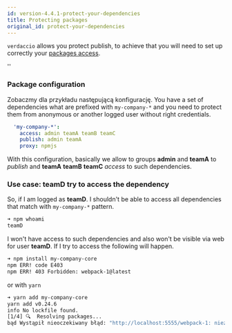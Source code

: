 ```yaml
---
id: version-4.4.1-protect-your-dependencies
title: Protecting packages
original_id: protect-your-dependencies
---
```


`verdaccio` allows you protect publish, to achieve that you will need to set up correctly your [packages access](packages).

<div id="codefund">''</div>

### Package configuration

Zobaczmy dla przykładu następującą konfigurację. You have a set of dependencies what are prefixed with `my-company-*` and you need to protect them from anonymous or another logged user without right credentials.

```yaml
  'my-company-*':
    access: admin teamA teamB teamC
    publish: admin teamA
    proxy: npmjs
```

With this configuration, basically we allow to groups **admin** and **teamA** to *publish* and **teamA**   **teamB** **teamC** *access* to such dependencies.

### Use case: teamD try to access the dependency

So, if I am logged as **teamD**. I shouldn't be able to access all dependencies that match with `my-company-*` pattern.

```bash
➜ npm whoami
teamD
```
I won't have access to such dependencies and also won't be visible via web for user **teamD**. If I try to access the following will happen.

```bash
➜ npm install my-company-core
npm ERR! code E403
npm ERR! 403 Forbidden: webpack-1@latest
```
or with `yarn`

```bash
➜ yarn add my-company-core
yarn add v0.24.6
info No lockfile found.
[1/4] 🔍  Resolving packages...
bąd Wystąpił nieoczekiwany błąd: "http://localhost:5555/webpack-1: niezarejestrowani użytkownicy nie mają dostępu do pakietu my-company-core".
```
